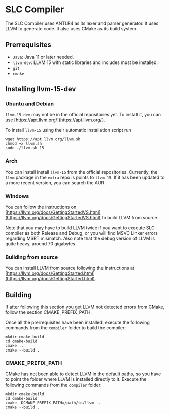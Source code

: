 # SLC Compiler

The SLC Compiler uses ANTLR4 as its lexer and parser generator. It uses LLVM to generate code. It also uses CMake as its build system.

## Prerrequisites

- `Java`: Java 11 or later needed.
- `llvm-dev`: LLVM 15 with static libraries and includes must be installed.
- `git`
- `cmake`

## Installing llvm-15-dev

### Ubuntu and Debian

`llvm-15-dev` may not be in the official repositories yet. To install it, you can use [https://apt.llvm.org/](https://apt.llvm.org/). 

To install `llvm-15` using their automatic installation script run

```
wget https://apt.llvm.org/llvm.sh
chmod +x llvm.sh
sudo ./llvm.sh 15
```

### Arch

You can install install `llvm-15` from the official repositories. Currently, the `llvm` package in the `extra` repo is points to `llvm-15`. If it has been updated to a more recent version, you can search the AUR.

### Windows

You can follow the instructions on [https://llvm.org/docs/GettingStartedVS.html](https://llvm.org/docs/GettingStartedVS.html) to build LLVM from source.

Note that you may have to build LLVM twice if you want to execute SLC compiler as both Release and Debug, or you will find MSVC Linker errors regarding MSRT mismatch. Also note that the debug version of LLVM is quite heavy, around 70 gigabytes.

### Building from source

You can install LLVM from source following the instructions at [https://llvm.org/docs/GettingStarted.html](https://llvm.org/docs/GettingStarted.html).

## Building

If after following this section you get LLVM not detected errors from CMake, follow the section CMAKE_PREFIX_PATH.

Once all the prerrequisites have been installed, execute the following commands from the `compiler` folder to build the compiler:
```
mkdir cmake-build
cd cmake-build
cmake ..
cmake --build .
```

### CMAKE_PREFIX_PATH

CMake has not been able to detect LLVM in the default paths, so you have to point the folder where LLVM is installed directly to it.
Execute the following commands from the `compiler` folder:

```
mkdir cmake-build
cd cmake-build
cmake -DCMAKE_PREFIX_PATH=/path/to/llvm ..
cmake --build .
```
